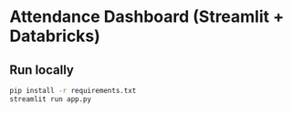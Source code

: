 # Attendance Dashboard (Streamlit + Databricks)

## Run locally

```bash
pip install -r requirements.txt
streamlit run app.py
```
